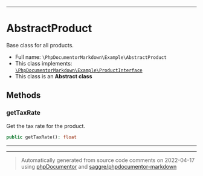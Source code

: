 ***

# AbstractProduct

Base class for all products.



* Full name: `\PhpDocumentorMarkdown\Example\AbstractProduct`
* This class implements:
[`\PhpDocumentorMarkdown\Example\ProductInterface`](./ProductInterface.md)
* This class is an **Abstract class**




## Methods


### getTaxRate

Get the tax rate for the product.

```php
public getTaxRate(): float
```











***


***
> Automatically generated from source code comments on 2022-04-17 using [phpDocumentor](http://www.phpdoc.org/) and [saggre/phpdocumentor-markdown](https://github.com/Saggre/phpDocumentor-markdown)
